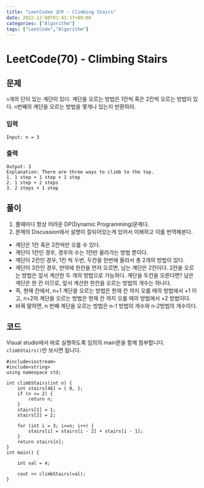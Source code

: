```yaml
---
title: "LeetCodee 공부 - Climbing Stairs"
date: 2022-12-08T01:41:17+09:00
categories: ["Algorithm"]
tags: ["LeetCode","Algorithm"]
---
```


# LeetCode(70) - Climbing Stairs

## 문제
`n`개의 단이 있는 계단이 있다. 계단을 오르는 방법은 1칸씩 혹은 2칸씩 오르는 방법이 있다. `n`번째의 계단을 오르는 방법을 몇개나 있는지 반환하라.

### 입력
```
Input: n = 3
```

### 출력
```
Output: 3
Explanation: There are three ways to climb to the top.
1. 1 step + 1 step + 1 step
2. 1 step + 2 steps
3. 2 steps + 1 step
```

## 풀이
1. 풀때마다 항상 어려운 DP(Dynamic Programming)문제다.
2. 문제의 Discussion에서 설명이 잘되어있는게 있어서 이해하고 이를 번역해본다.
- 계단은 1칸 혹은 2칸씩만 오를 수 있다.
- 계단이 1칸인 경우, 경우의 수는 1칸만 올라가는 방법 뿐이다.
- 계단이 2칸인 경우, 1칸 씩 두번, 두칸을 한번에 올라서 총 2개의 방법이 있다.
- 계단이 3칸인 경우, 만약에 한칸을 먼저 오르면, 남는 계단은 2칸이다. 2칸을 오르는 방법은 앞서 계산한 두 개의 방법으로 가능하다. 계단을 두칸을 오른다면? 남은 계단은 한 칸 이므로, 앞서 계산한 한칸을 오르는 방법의 개수는 하나다.
- 즉, 현재 칸에서, n+1 계단을 오르는 방법은 현재 칸 까지 오를 때의 방법에서 +1 이고, n+2의 계단을 오르는 방법은 현재 칸 까지 오를 때의 방법에서 +2 방법이다.
- 바꿔 말하면, n 번째 계단을 오르는 방법은 n-1 방법의 개수와 n-2방법의 개수이다.

## 코드
Visual studio에서 바로 실행하도록 임의의 main문을 함께 첨부합니다. `climbStairs()`만 보시면 됩니다.
```
#include<iostream>
#include<string>
using namespace std;

int climbStairs(int n) {
    int stairs[46] = { 0, };
    if (n <= 2) {
        return n;
    }
    stairs[1] = 1;
    stairs[2] = 2;

    for (int i = 3; i<=n; i++) {
        stairs[i] = stairs[i - 2] + stairs[i - 1];
    }
    return stairs[n];
}
int main() {

    int val = 4;
    
    cout << climbStairs(val);
}
```